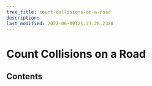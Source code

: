 ```yaml
---
tree_title: count-collisions-on-a-road
description: 
last_modified: 2022-06-09T21:23:28.2328
---
```


# Count Collisions on a Road

## Contents
